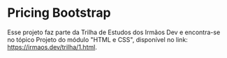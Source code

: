 # Pricing Bootstrap

Esse projeto faz parte da Trilha de Estudos dos Irmãos Dev e encontra-se no tópico Projeto do módulo "HTML e CSS", disponível no link: https://irmaos.dev/trilha/1.html.

